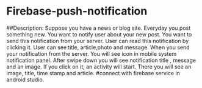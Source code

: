 # Firebase-push-notification
##Description:
Suppose you have a news or blog site. Everyday you post something new. You want to notify user about your new post. You want to send this notification from your server. User can read this notification by clicking it. User can see title, article,photo and message.
When you send your notification from the server. You will see icon in mobile system notification panel. After swipe down you will see notification title , message and an image. If you click on it, an activity will start. There you will see an image, title, time stamp and article.
#connect with firebase service in android studio.
